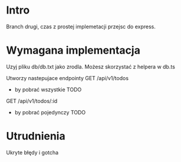 # Intro 
Branch drugi, czas z prostej implemetacji przejsc do express.

# Wymagana implementacja
Uzyj pliku db/db.txt jako zrodla. Możesz skorzystać z helpera w db.ts

Utworzy nastepujace endpointy
GET /api/v1/todos
- by pobrać wszystkie TODO

GET /api/v1/todos/:id
- by pobrać pojedynczy TODO

# Utrudnienia
Ukryte błędy i gotcha
